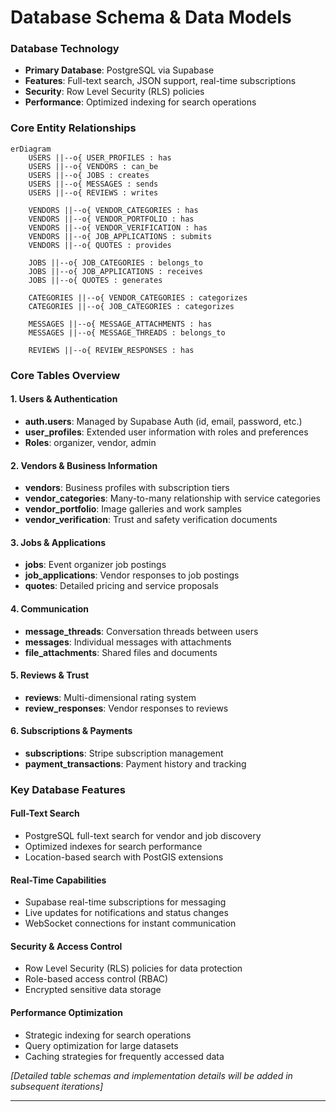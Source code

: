 # Database Schema & Data Models

### Database Technology

- **Primary Database**: PostgreSQL via Supabase
- **Features**: Full-text search, JSON support, real-time subscriptions
- **Security**: Row Level Security (RLS) policies
- **Performance**: Optimized indexing for search operations

### Core Entity Relationships

```mermaid
erDiagram
    USERS ||--o{ USER_PROFILES : has
    USERS ||--o{ VENDORS : can_be
    USERS ||--o{ JOBS : creates
    USERS ||--o{ MESSAGES : sends
    USERS ||--o{ REVIEWS : writes

    VENDORS ||--o{ VENDOR_CATEGORIES : has
    VENDORS ||--o{ VENDOR_PORTFOLIO : has
    VENDORS ||--o{ VENDOR_VERIFICATION : has
    VENDORS ||--o{ JOB_APPLICATIONS : submits
    VENDORS ||--o{ QUOTES : provides

    JOBS ||--o{ JOB_CATEGORIES : belongs_to
    JOBS ||--o{ JOB_APPLICATIONS : receives
    JOBS ||--o{ QUOTES : generates

    CATEGORIES ||--o{ VENDOR_CATEGORIES : categorizes
    CATEGORIES ||--o{ JOB_CATEGORIES : categorizes

    MESSAGES ||--o{ MESSAGE_ATTACHMENTS : has
    MESSAGES ||--o{ MESSAGE_THREADS : belongs_to

    REVIEWS ||--o{ REVIEW_RESPONSES : has
```

### Core Tables Overview

#### 1. Users & Authentication

- **auth.users**: Managed by Supabase Auth (id, email, password, etc.)
- **user_profiles**: Extended user information with roles and preferences
- **Roles**: organizer, vendor, admin

#### 2. Vendors & Business Information

- **vendors**: Business profiles with subscription tiers
- **vendor_categories**: Many-to-many relationship with service categories
- **vendor_portfolio**: Image galleries and work samples
- **vendor_verification**: Trust and safety verification documents

#### 3. Jobs & Applications

- **jobs**: Event organizer job postings
- **job_applications**: Vendor responses to job postings
- **quotes**: Detailed pricing and service proposals

#### 4. Communication

- **message_threads**: Conversation threads between users
- **messages**: Individual messages with attachments
- **file_attachments**: Shared files and documents

#### 5. Reviews & Trust

- **reviews**: Multi-dimensional rating system
- **review_responses**: Vendor responses to reviews

#### 6. Subscriptions & Payments

- **subscriptions**: Stripe subscription management
- **payment_transactions**: Payment history and tracking

### Key Database Features

#### Full-Text Search

- PostgreSQL full-text search for vendor and job discovery
- Optimized indexes for search performance
- Location-based search with PostGIS extensions

#### Real-Time Capabilities

- Supabase real-time subscriptions for messaging
- Live updates for notifications and status changes
- WebSocket connections for instant communication

#### Security & Access Control

- Row Level Security (RLS) policies for data protection
- Role-based access control (RBAC)
- Encrypted sensitive data storage

#### Performance Optimization

- Strategic indexing for search operations
- Query optimization for large datasets
- Caching strategies for frequently accessed data

_[Detailed table schemas and implementation details will be added in subsequent iterations]_

---
